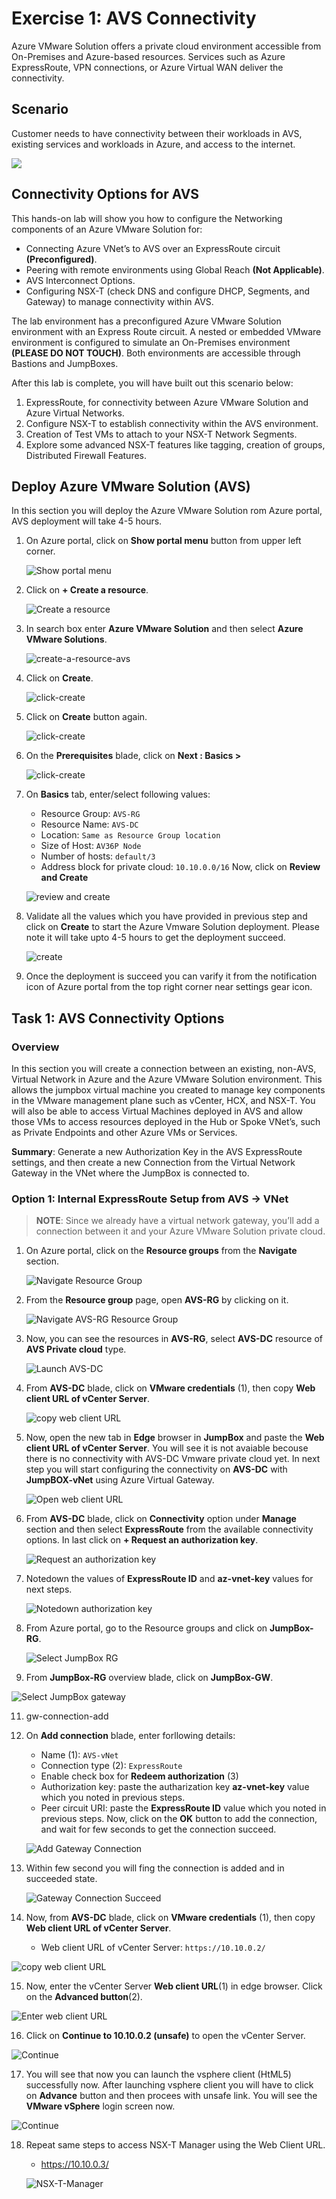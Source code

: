 # Exercise 1: AVS Connectivity

Azure VMware Solution offers a private cloud environment accessible from On-Premises and Azure-based resources. Services such as Azure ExpressRoute, VPN connections, or Azure Virtual WAN deliver the connectivity.

## Scenario

Customer needs to have connectivity between their workloads in AVS, existing services and workloads in Azure, and access to the internet.

![](Images/diag.png)

## Connectivity Options for AVS

This hands-on lab will show you how to configure the Networking components of an Azure VMware Solution for:

  * Connecting Azure VNet’s to AVS over an ExpressRoute circuit **(Preconfigured)**.
  * Peering with remote environments using Global Reach **(Not Applicable)**.
  * AVS Interconnect Options.
  * Configuring NSX-T (check DNS and configure DHCP, Segments, and Gateway) to manage connectivity within AVS.

The lab environment has a preconfigured Azure VMware Solution environment with an Express Route circuit. A nested or embedded VMware environment is configured to simulate an On-Premises environment **(PLEASE DO NOT TOUCH)**. Both environments are accessible through Bastions and JumpBoxes.

After this lab is complete, you will have built out this scenario below:

  1. ExpressRoute, for connectivity between Azure VMware Solution and Azure Virtual Networks.
  2. Configure NSX-T to establish connectivity within the AVS environment.
  3. Creation of Test VMs to attach to your NSX-T Network Segments.
  4. Explore some advanced NSX-T features like tagging, creation of groups, Distributed Firewall Features.

## Deploy Azure VMware Solution (AVS)
In this section you will deploy the Azure VMware Solution rom Azure portal, AVS deployment will take 4-5 hours.

1. On Azure portal, click on **Show portal menu** button from upper left corner.

   ![Show portal menu](Images/show-portal-menu.jpg)
   
2. Click on **+ Create a resource**.

   ![Create a resource](Images/create-a-resource.jpg)
   
3. In search box enter **Azure VMware Solution** and then select **Azure VMware Solutions**.

   ![create-a-resource-avs](Images/create-a-resource-avs.jpg)
   
4. Click on **Create**.

   ![click-create](Images/click-create-1.jpg)
   
5. Click on **Create** button again.

   ![click-create](Images/click-create-2.jpg)
   
6. On the **Prerequisites** blade, click on **Next : Basics >**

   ![click-create](Images/click-next-basics.jpg)
   
7. On **Basics** tab, enter/select following values:
    * Resource Group: `AVS-RG`
    * Resource Name: `AVS-DC`
    * Location: `Same as Resource Group location`
    * Size of Host: `AV36P Node`
    * Number of hosts: `default/3`
    * Address block for private cloud: `10.10.0.0/16`
   Now, click on **Review and Create**
    
   ![review and create](Images/avs-review-and-create.jpg)
   
8. Validate all the values which you have provided in previous step and click on **Create** to start the Azure Vmware Solution deployment. Please note it will take upto 4-5 hours to get the deployment succeed.

   ![create](Images/avs-create.jpg)
   
9. Once the deployment is succeed you can varify it from the notification icon of Azure portal from the top right corner near settings gear icon.

## Task 1: AVS Connectivity Options

### Overview

In this section you will create a connection between an existing, non-AVS, Virtual Network in Azure and the Azure VMware Solution environment. This allows the jumpbox virtual machine you created to manage key components in the VMware management plane such as vCenter, HCX, and NSX-T. You will also be able to access Virtual Machines deployed in AVS and allow those VMs to access resources deployed in the Hub or Spoke VNet’s, such as Private Endpoints and other Azure VMs or Services.

**Summary**: Generate a new Authorization Key in the AVS ExpressRoute settings, and then create a new Connection from the Virtual Network Gateway in the VNet where the JumpBox is connected to.

### Option 1: Internal ExpressRoute Setup from AVS -> VNet

 > **NOTE**: Since we already have a virtual network gateway, you’ll add a connection between it and your Azure VMware Solution private cloud.

1. On Azure portal, click on the **Resource groups** from the **Navigate** section. 

   ![Navigate Resource Group](Images/goto-rg.jpg)
   
2. From the **Resource group** page, open **AVS-RG** by clicking on it.
  
   ![Navigate AVS-RG Resource Group](Images/select-avs-rg.jpg)
   
4. Now, you can see the resources in **AVS-RG**, select **AVS-DC** resource of **AVS Private cloud** type.

   ![Launch AVS-DC](Images/launch-avs-dc1.jpg)
   
5. From **AVS-DC** blade, click on **VMware credentials** (1), then copy **Web client URL of vCenter Server**.

   ![copy web client URL](Images/vCenterWebClientURLcopy.jpg)
   
6. Now, open the new tab in **Edge** browser in **JumpBox** and paste the **Web client URL of vCenter Server**. You will see it is not avaiable becouse there is no connectivity with AVS-DC Vmware private cloud yet. In next step you will start configuring the connectivity on **AVS-DC** with **JumpBOX-vNet** using Azure Virtual Gateway.

   ![Open web client URL](Images/vCenterWebClientURLopen.jpg)
   
7. From **AVS-DC** blade, click on **Connectivity** option under **Manage** section and then select **ExpressRoute** from the available connectivity options. In last click on **+ Request an authorization key**.

   ![Request an authorization key](Images/req-key.jpg)

8. Notedown the values of **ExpressRoute ID** and **az-vnet-key** values for next steps.

   ![Notedown authorization key](Images/copy-id-and-key.jpg)

9. From Azure portal, go to the Resource groups and click on **JumpBox-RG**.

   ![Select JumpBox RG](Images/select-jumpbox-rg.jpg)

10. From **JumpBox-RG** overview blade, click on **JumpBox-GW**.

   ![Select JumpBox gateway](Images/select-jumpbox-gw.jpg)

11. gw-connection-add

12. On **Add connection** blade, enter forllowing details:
     * Name (1): `AVS-vNet`
     * Connection type (2): `ExpressRoute`
     * Enable check box for **Redeem authorization** (3)
     * Authorization key: paste the autharization key **az-vnet-key** value which you noted in previous steps. 
     * Peer circuit URI: paste the **ExpressRoute ID** value which you noted in previous steps.
    Now, click on the **OK** button to add the connection, and wait for few seconds to get the connection succeed.
    
    ![Add Gateway Connection](Images/add-connection-gw.jpg)
    
13. Within few second you will fing the connection is added and in succeeded state.

    ![Gateway Connection Succeed](Images/connection-suceed.jpg)

14. Now, from **AVS-DC** blade, click on **VMware credentials** (1), then copy **Web client URL of vCenter Server**.

    * Web client URL of vCenter Server: `https://10.10.0.2/`

   ![copy web client URL](Images/vCenterWebClientURLcopy.jpg)

15. Now, enter the vCenter Server **Web client URL**(1) in edge browser. Click on the **Advanced button**(2).

   ![Enter web client URL](Images/enter-vcenter-url.jpg)

16. Click on **Continue to 10.10.0.2 (unsafe)** to open the vCenter Server. 

   ![Continue](Images/continue-unsafe-vcenter-url.jpg)
   
17. You will see that now you can launch the vsphere client (HtML5) successfully now. After launching vsphere client you will have to click on **Advance** button and then procees with unsafe link. You will see the **VMware vSphere** login screen now.

   ![Continue](Images/vmware-vsphere-login-page.jpg)
   
18. Repeat same steps to access NSX-T Manager using the Web Client URL.
    * https://10.10.0.3/

    ![NSX-T-Manager](Images/NSX-T-Manager.jpg)  
   
   




